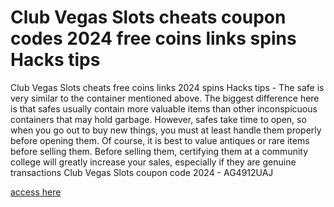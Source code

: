 # Club Vegas Slots cheats coupon codes 2024 free coins links spins Hacks tips

Club Vegas Slots cheats free coins links 2024 spins Hacks tips - The safe is very similar to the container mentioned above. The biggest difference here is that safes usually contain more valuable items than other inconspicuous containers that may hold garbage. However, safes take time to open, so when you go out to buy new things, you must at least handle them properly before opening them. Of course, it is best to value antiques or rare items before selling them. Before selling them, certifying them at a community college will greatly increase your sales, especially if they are genuine transactions Club Vegas Slots coupon code 2024 - AG4912UAJ

[access here](https://justpaste.it/ls/fze7g/y6p4dk6s7rqqb40b)
